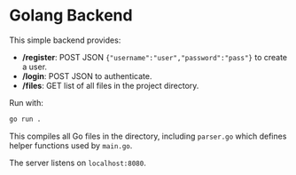 # Golang Backend

This simple backend provides:

- **/register**: POST JSON `{"username":"user","password":"pass"}` to create a user.
- **/login**: POST JSON to authenticate.
- **/files**: GET list of all files in the project directory.

Run with:

```bash
go run .
```

This compiles all Go files in the directory, including `parser.go` which
defines helper functions used by `main.go`.

The server listens on `localhost:8080`.
